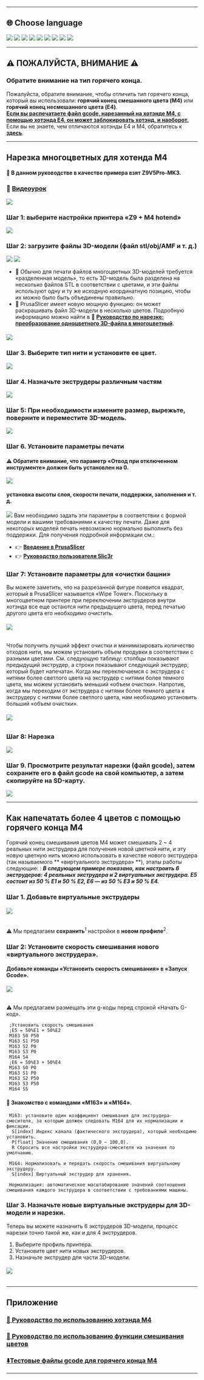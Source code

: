 ----
## <a id="choose-language">:globe_with_meridians: Choose language </a>
[![](../lanpic/EN.png)](https://github.com/ZONESTAR3D/Slicing-Guide/tree/master/PrusaSlicer/PrusaSlicerGuide_M4.md)
[![](../lanpic/ES.png)](https://github.com/ZONESTAR3D/Slicing-Guide/tree/master/PrusaSlicer/PrusaSlicerGuideM4-es.md)
[![](../lanpic/PT.png)](https://github.com/ZONESTAR3D/Slicing-Guide/tree/master/PrusaSlicer/PrusaSlicerGuideM4-pt.md)
[![](../lanpic/FR.png)](https://github.com/ZONESTAR3D/Slicing-Guide/tree/master/PrusaSlicer/PrusaSlicerGuideM4-fr.md)
[![](../lanpic/DE.png)](https://github.com/ZONESTAR3D/Slicing-Guide/tree/master/PrusaSlicer/PrusaSlicerGuideM4-de.md)
[![](../lanpic/IT.png)](https://github.com/ZONESTAR3D/Slicing-Guide/tree/master/PrusaSlicer/PrusaSlicerGuideM4-it.md)
[![](../lanpic/RU.png)](https://github.com/ZONESTAR3D/Slicing-Guide/tree/master/PrusaSlicer/PrusaSlicerGuideM4-ru.md)
[![](../lanpic/JP.png)](https://github.com/ZONESTAR3D/Slicing-Guide/tree/master/PrusaSlicer/PrusaSlicerGuideM4-jp.md)
[![](../lanpic/KR.png)](https://github.com/ZONESTAR3D/Slicing-Guide/tree/master/PrusaSlicer/PrusaSlicerGuideM4-kr.md)
<!-- [![](./lanpic/SA.png)](https://github.com/ZONESTAR3D/Slicing-Guide/tree/master/PrusaSlicer/PrusaSlicerGuideM4-ar.md) -->

----
## :warning: ПОЖАЛУЙСТА, ВНИМАНИЕ :warning:
### Обратите внимание на тип горячего конца.
Пожалуйста, обратите внимание, чтобы отличить тип горячего конца, который вы использовали: **горячий конец смешанного цвета (M4)** или **горячий конец несмешанного цвета (E4)**.    
<u>**Если вы распечатаете файл gcode, нарезанный на хотэнде M4, с помощью хотэнда E4, он может заблокировать хотэнд, и наоборот.**</u>   
Если вы не знаете, чем отличаются хотэнды E4 и M4, обратитесь к [**здесь**][FAQ_M4E4].

----
## Нарезка многоцветных для хотенда M4
#### :loudspeaker: В данном руководстве в качестве примера взят Z9V5Pro-MK3.
### :movie_camera: [**Видеоурок**](https://youtu.be/_Ww2RFGlLNA)
[![](https://img.youtube.com/vi/_Ww2RFGlLNA/0.jpg)](https://www.youtube.com/watch?v=_Ww2RFGlLNA)

### Шаг 1: выберите настройки принтера «Z9 + M4 hotend»
![](./pic/slicingM4-1.png)
### Шаг 2: загрузите файлы 3D-модели (файл stl/obj/AMF и т. д.)
![](./pic/loadstl_1.png) ![](./pic/loadstl_2.png)
- :memo: Обычно для печати файлов многоцветных 3D-моделей требуется «разделенная модель», то есть 3D-модель была разделена на несколько файлов STL в соответствии с цветами, и эти файлы используют одну и ту же исходную координатную позицию, чтобы их можно было быть объединены правильно.
- :star2: PrusaSlicer имеет новую мощную функцию: он может раскрашивать файл 3D-модели в несколько цветов. Подробную информацию можно найти в :movie_camera: [**Руководство по нарезке: преобразование одноцветного 3D-файла в многоцветный**](https://youtu.be/Yx4fKDRGEJ4).
##### [![](https://img.youtube.com/vi/Yx4fKDRGEJ4/0.jpg)](https://www.youtube.com/watch?v=Yx4fKDRGEJ4)

### Шаг 3. Выберите тип нити и установите ее цвет.
![](./pic/filament_color.png)
### Шаг 4. Назначьте экструдеры различным частям
![](./pic/assign_extrumer.png)
### Шаг 5: При необходимости измените размер, вырежьте, поверните и переместите 3D-модель.
![](./pic/slicing_adjust.png)
### Шаг 6. Установите параметры печати
#### :warning: Обратите внимание, что параметр «Отвод при отключенном инструменте» должен быть установлен на 0.
![](./pic/switch_length.jpg)
#### установка высоты слоя, скорости печати, поддержки, заполнения и т. д.
![](./pic/slicing_set.png)
Вам необходимо задать эти параметры в соответствии с формой модели и вашими требованиями к качеству печати. Даже для некоторых моделей печать невозможно нормально выполнить без поддержки. Для получения подробной информации см.:
- :point_right: [**Введение в PrusaSlicer**](https://help.prusa3d.com/article/general-info_1910)
- :point_right: [**Руководство пользователя Slic3r**](https://manual.slic3r.org/)
  
### Шаг 7: Установите параметры для «очистки башни»
Вы можете заметить, что на разрезанной фигуре появится квадрат, который в PrusaSlicer называется «Wipe Tower». Поскольку в многоцветном принтере при переключении экструдеров внутри хотэнда все еще остаются нити предыдущего цвета, перед печатью другого цвета его необходимо очистить.
###### ![](./pic/wipe_tower.png)
Чтобы получить лучший эффект очистки и минимизировать количество отходов нити, мы можем установить объем продувки в соответствии с разными цветами. См. следующую таблицу: столбцы показывают предыдущий экструдер, а строки показывают следующий экструдер, который будет напечатан. Когда мы переключаемся с экструдера с нитями более светлого цвета на экструдер с нитями более темного цвета, мы можем установить меньший «объем очистки». Напротив, когда мы переходим от экструдера с нитями более темного цвета к экструдеру с нитями более светлого цвета, нам необходимо установить больший «объем очистки».
###### ![](./pic/slicingM4-2.png)
### Шаг 8: Нарезка
![](./pic/slicing_go.png)
### Шаг 9. Просмотрите результат нарезки (файл gcode), затем сохраните его в файл gcode на свой компьютер, а затем скопируйте на SD-карту.
![](./pic/slicing_save.png)


----
## Как напечатать более 4 цветов с помощью горячего конца M4
Горячий конец смешивания цветов M4 может смешивать 2 ~ 4 реальных нити экструдера для получения новой цветной нити, и эту новую цветную нить можно использовать в качестве нового экструдера (так называемого ** «виртуального экструдера» **), этапы работы следующие: :
***В следующем примере показано, как настроить 6 экструдеров: 4 реальных экструдера и 2 виртуальных экструдера. E5 состоит из 50 % E1 и 50 % E2, E6 — из 50 % E3 и 50 % E4.***
### Шаг 1. Добавьте виртуальные экструдеры
###### ![](./pic/slicingM4_6c_1.png)
:warning: Мы предлагаем **сохранить**<sup>1</sup> настройки в **новом профиле**<sup>2</sup>.

### Шаг 2: Установите скорость смешивания нового «виртуального экструдера».
#### Добавьте команды «Установить скорость смешивания» в «Запуск Gcode».
###### ![](./pic/slicingM4_6c_2.png)
:warning: Мы предлагаем размещать эти g-коды перед строкой «Начать G-код».
>
     ;Установить скорость смешивания
     ;E5 = 50%E1 + 50%E2
     М163 S0 P50
     М163 S1 P50
     М163 S2 P0
     М163 S3 P0
     М164 S4
     ;E6 = 50%E3 + 50%E4
     М163 S0 P0
     М163 S1 P0
     М163 S2 P50
     М163 S3 P50
     М164 S5

#### :memo: Знакомство с командами «M163» и «M164».
>
     M163: установите один коэффициент смешивания для экструдера-смесителя, за которым должен следовать M164 для их нормализации и фиксации.
      S[index] Индекс канала (фактического экструдера), который необходимо установить.
      P[float] Значение смешивания (0,0 ~ 100,0).
      R Сбросить все настройки экструдера-смесителя на значения по умолчанию.

     M164: Нормализовать и передать скорость смешивания виртуальному экструдеру.
      S[index] Виртуальный экструдер для хранения.
  
     Нормализация: автоматическое масштабирование значений соотношения смешивания каждого экструдера в соответствии с требованиями машины.

### Шаг 3. Назначьте новые виртуальные экструдеры для 3D-модели и нарезки.
Теперь вы можете назначить 6 экструдеров 3D-модели, процесс нарезки точно такой же, как и для 4 экструдеров.
1. Выберите профиль принтера.
2. Установите цвет нити новых экструдеров.
3. Назначьте экструдер для части 3D-модели.
###### ![](./pic/slicingM4_6c_3.png)

----
## Приложение
### [:book: Руководство по использованию хотэнда M4](https://github.com/ZONESTAR3D/Upgrade-kit-guide/tree/main/HOTEND/M4)
### [:book: Руководство по использованию функции смешивания цветов](https://github.com/ZONESTAR3D/Document-and-User-Guide/tree/master/Mixing_Color)
### [:arrow_down:Тестовые файлы gcode для горячего конца M4](https://github.com/ZONESTAR3D/Slicing-Guide/tree/master/PrusaSlicer/test_gcode/M4/readme.md)


----
[FAQ_M4E4]: https://github.com/ZONESTAR3D/Upgrade-kit-guide/tree/main/HOTEND/FAQ_M4E4.md